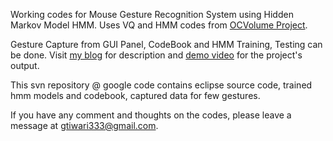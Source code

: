Working codes for Mouse Gesture Recognition System using Hidden Markov Model HMM. Uses VQ and HMM codes from <a href='http://ocvolume.sourceforge.net'>OCVolume Project</a>.

Gesture Capture from GUI Panel, CodeBook and HMM Training, Testing can be done.
Visit <a href='http://ganeshtiwaridotcomdotnp.blogspot.com/2011/07/mouse-gesture-recognition-with-hidden.html'>
my blog</a>  for description and <a href='http://www.youtube.com/watch?v=0CNJ2fCj4xQ'>demo video</a> for the project's output.

This svn repository @ google code contains eclipse source code, trained hmm models and codebook, captured data for few gestures.




If you have any comment and thoughts on the codes, please leave a message at gtiwari333@gmail.com.